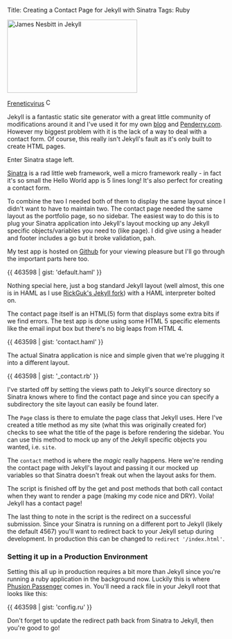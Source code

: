 Title: Creating a Contact Page for Jekyll with Sinatra
Tags: Ruby

<div class="right photo">
    <img src="https://s3-eu-west-1.amazonaws.com/ghickman/jekyll.jpg" width="300" height="169" title="Jekyll" alt="James Nesbitt in Jekyll">
    <p class="photo">
        <a href="http://thetvdb.com/?tab=artistbanners&amp;id=513">Freneticvirus</a>
        <img class="cc" src="/images/cc.png" width="16" height="16" title="Creative Commons Icon" alt="CC">
    </p>
</div>

Jekyll is a fantastic static site generator with a great little community of modifications around it and I've used it for my own [blog](http://ghickman.co.uk) and [Penderry.com](http://penderry.com). However my biggest problem with it is the lack of a way to deal with a contact form. Of course, this really isn't Jekyll's fault as it's only built to create HTML pages.

Enter Sinatra stage left.

[Sinatra](http://www.sinatrarb.com/) is a rad little web framework, well a micro framework really - in fact it's so small the Hello World app is 5 lines long! It's also perfect for creating a contact form.

To combine the two I needed both of them to display the same layout since I didn't want to have to maintain two. The contact page needed the same layout as the portfolio page, so no sidebar. The easiest way to do this is to plug your Sinatra application into Jekyll's layout mocking up any Jekyll specific objects/variables you need to (like page). I did give using a header and footer includes a go but it broke validation, pah.

My test app is hosted on [Github](http://github.com/ghickman/jekyll_contact) for your viewing pleasure but I'll go through the important parts here too.

{{ 463598 | gist: 'default.haml' }}

Nothing special here, just a bog standard Jekyll layout (well almost, this one is in HAML as I use [RickGuk's Jekyll fork](http://github.com/richguk/jekyll)) with a HAML interpreter bolted on.

The contact page itself is an HTML(5) form that displays some extra bits if we find errors. The test app is done using some HTML 5 specific elements like the email input box but there's no big leaps from HTML 4.

{{ 463598 | gist: 'contact.haml' }}

The actual Sinatra application is nice and simple given that we're plugging it into a different layout.

{{ 463598 | gist: '_contact.rb' }}

I've started off by setting the views path to Jekyll's source directory so Sinatra knows where to find the contact page and since you can specify a subdirectory the site layout can easily be found later.

The `Page` class is there to emulate the page class that Jekyll uses. Here I've created a title method as my site (what this was originally created for) checks to see what the title of the page is before rendering the sidebar. You can use this method to mock up any of the Jekyll specific objects you wanted, i.e. `site`.

The `contact` method is where the _magic_ really happens. Here we're rending the contact page with Jekyll's layout and passing it our mocked up variables so that Sinatra doesn't freak out when the layout asks for them.

The script is finished off by the get and post methods that both call contact when they want to render a page (making my code nice and DRY). Voila! Jekyll has a contact page!

The last thing to note in the script is the redirect on a successful submission. Since your Sinatra is running on a different port to Jekyll (likely the default 4567) you'll want to redirect back to your Jekyll setup during development. In production this can be changed to `redirect '/index.html'`.

### Setting it up in a Production Environment
Setting this all up in production requires a bit more than Jekyll since you're running a ruby application in the background now. Luckily this is where [Phusion Passenger](http://www.modrails.com/) comes in. You'll need a rack file in your Jekyll root that looks like this:

{{ 463598 | gist: 'config.ru' }}

Don't forget to update the redirect path back from Sinatra to Jekyll, then you're good to go!
